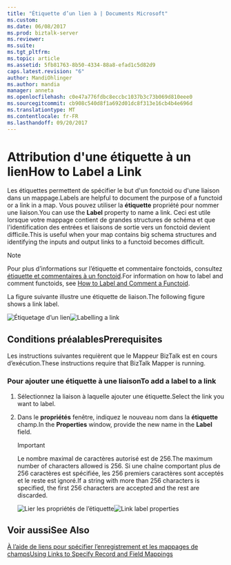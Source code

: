 ```yaml
---
title: "Étiquette d’un lien à | Documents Microsoft"
ms.custom: 
ms.date: 06/08/2017
ms.prod: biztalk-server
ms.reviewer: 
ms.suite: 
ms.tgt_pltfrm: 
ms.topic: article
ms.assetid: 5fb81763-8b50-4334-88a8-efad1c5d82d9
caps.latest.revision: "6"
author: MandiOhlinger
ms.author: mandia
manager: anneta
ms.openlocfilehash: c0e47a776fdbc8eccbc1037b3c73b069d810eee0
ms.sourcegitcommit: cb908c540d8f1a692d01dc8f313e16cb4b4e696d
ms.translationtype: MT
ms.contentlocale: fr-FR
ms.lasthandoff: 09/20/2017
---
```

# <a name="how-to-label-a-link"></a><span data-ttu-id="4e303-102">Attribution d'une étiquette à un lien</span><span class="sxs-lookup"><span data-stu-id="4e303-102">How to Label a Link</span></span>
<span data-ttu-id="4e303-103">Les étiquettes permettent de spécifier le but d'un fonctoid ou d'une liaison dans un mappage.</span><span class="sxs-lookup"><span data-stu-id="4e303-103">Labels are helpful to document the purpose of a functoid or a link in a map.</span></span> <span data-ttu-id="4e303-104">Vous pouvez utiliser la **étiquette** propriété pour nommer une liaison.</span><span class="sxs-lookup"><span data-stu-id="4e303-104">You can use the **Label** property to name a link.</span></span> <span data-ttu-id="4e303-105">Ceci est utile lorsque votre mappage contient de grandes structures de schéma et que l'identification des entrées et liaisons de sortie vers un fonctoid devient difficile.</span><span class="sxs-lookup"><span data-stu-id="4e303-105">This is useful when your map contains big schema structures and identifying the inputs and output links to a functoid becomes difficult.</span></span>  
  
> [!NOTE]
>  <span data-ttu-id="4e303-106">Pour plus d’informations sur l’étiquette et commentaire fonctoids, consultez [étiquette et commentaires à un fonctoid](../core/how-to-label-and-comment-a-functoid.md).</span><span class="sxs-lookup"><span data-stu-id="4e303-106">For information on how to label and comment functoids, see [How to Label and Comment a Functoid](../core/how-to-label-and-comment-a-functoid.md).</span></span>  
  
 <span data-ttu-id="4e303-107">La figure suivante illustre une étiquette de liaison.</span><span class="sxs-lookup"><span data-stu-id="4e303-107">The following figure shows a link label.</span></span>  
  
 <span data-ttu-id="4e303-108">![Étiquetage d’un lien](../core/media/new-labelling-link.gif "New_Labelling_link")</span><span class="sxs-lookup"><span data-stu-id="4e303-108">![Labelling a link](../core/media/new-labelling-link.gif "New_Labelling_link")</span></span>  
  
## <a name="prerequisites"></a><span data-ttu-id="4e303-109">Conditions préalables</span><span class="sxs-lookup"><span data-stu-id="4e303-109">Prerequisites</span></span>  
 <span data-ttu-id="4e303-110">Les instructions suivantes requièrent que le Mappeur BizTalk est en cours d’exécution.</span><span class="sxs-lookup"><span data-stu-id="4e303-110">These instructions require that BizTalk Mapper is running.</span></span>  
  
### <a name="to-add-a-label-to-a-link"></a><span data-ttu-id="4e303-111">Pour ajouter une étiquette à une liaison</span><span class="sxs-lookup"><span data-stu-id="4e303-111">To add a label to a link</span></span>  
  
1.  <span data-ttu-id="4e303-112">Sélectionnez la liaison à laquelle ajouter une étiquette.</span><span class="sxs-lookup"><span data-stu-id="4e303-112">Select the link you want to label.</span></span>  
  
2.  <span data-ttu-id="4e303-113">Dans le **propriétés** fenêtre, indiquez le nouveau nom dans la **étiquette** champ.</span><span class="sxs-lookup"><span data-stu-id="4e303-113">In the **Properties** window, provide the new name in the **Label** field.</span></span>  
  
    > [!IMPORTANT]
    >  <span data-ttu-id="4e303-114">Le nombre maximal de caractères autorisé est de 256.</span><span class="sxs-lookup"><span data-stu-id="4e303-114">The maximum number of characters allowed is 256.</span></span> <span data-ttu-id="4e303-115">Si une chaîne comportant plus de 256 caractères est spécifiée, les 256 premiers caractères sont acceptés et le reste est ignoré.</span><span class="sxs-lookup"><span data-stu-id="4e303-115">If a string with more than 256 characters is specified, the first 256 characters are accepted and the rest are discarded.</span></span>  
  
     <span data-ttu-id="4e303-116">![Lier les propriétés de l’étiquette](../core/media/new-to-label-link.gif "New_To_Label_Link")</span><span class="sxs-lookup"><span data-stu-id="4e303-116">![Link label properties](../core/media/new-to-label-link.gif "New_To_Label_Link")</span></span>  
  
## <a name="see-also"></a><span data-ttu-id="4e303-117">Voir aussi</span><span class="sxs-lookup"><span data-stu-id="4e303-117">See Also</span></span>  
 [<span data-ttu-id="4e303-118">À l’aide de liens pour spécifier l’enregistrement et les mappages de champs</span><span class="sxs-lookup"><span data-stu-id="4e303-118">Using Links to Specify Record and Field Mappings</span></span>](../core/using-links-to-specify-record-and-field-mappings.md)